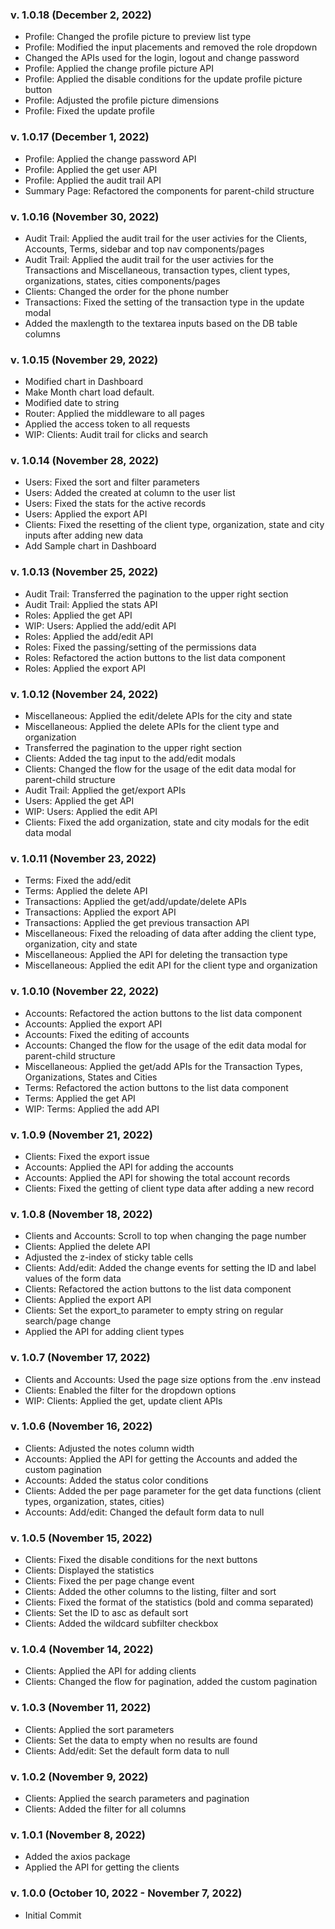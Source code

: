 ### v. 1.0.18 (December 2, 2022)
- Profile: Changed the profile picture to preview list type
- Profile: Modified the input placements and removed the role dropdown
- Changed the APIs used for the login, logout and change password
- Profile: Applied the change profile picture API
- Profile: Applied the disable conditions for the update profile picture button
- Profile: Adjusted the profile picture dimensions
- Profile: Fixed the update profile

### v. 1.0.17 (December 1, 2022)
- Profile: Applied the change password API
- Profile: Applied the get user API
- Profile: Applied the audit trail API
- Summary Page: Refactored the components for parent-child structure

### v. 1.0.16 (November 30, 2022)
- Audit Trail: Applied the audit trail for the user activies for the Clients, Accounts, Terms, sidebar and top nav components/pages
- Audit Trail: Applied the audit trail for the user activies for the Transactions and Miscellaneous, transaction types, client types, organizations, states, cities components/pages
- Clients: Changed the order for the phone number
- Transactions: Fixed the setting of the transaction type in the update modal
- Added the maxlength to the textarea inputs based on the DB table columns

### v. 1.0.15 (November 29, 2022)
- Modified chart in Dashboard
- Make Month chart load default.
- Modified date to string
- Router: Applied the middleware to all pages
- Applied the access token to all requests
- WIP: Clients: Audit trail for clicks and search

### v. 1.0.14 (November 28, 2022)
- Users: Fixed the sort and filter parameters
- Users: Added the created at column to the user list
- Users: Fixed the stats for the active records
- Users: Applied the export API
- Clients: Fixed the resetting of the client type, organization, state and city inputs after adding new data
- Add Sample chart in Dashboard

### v. 1.0.13 (November 25, 2022)
- Audit Trail: Transferred the pagination to the upper right section
- Audit Trail: Applied the stats API
- Roles: Applied the get API
- WIP: Users: Applied the add/edit API
- Roles: Applied the add/edit API
- Roles: Fixed the passing/setting of the permissions data
- Roles: Refactored the action buttons to the list data component
- Roles: Applied the export API

### v. 1.0.12 (November 24, 2022)
- Miscellaneous: Applied the edit/delete APIs for the city and state
- Miscellaneous: Applied the delete APIs for the client type and organization
- Transferred the pagination to the upper right section
- Clients: Added the tag input to the add/edit modals
- Clients: Changed the flow for the usage of the edit data modal for parent-child structure
- Audit Trail: Applied the get/export APIs
- Users: Applied the get API
- WIP: Users: Applied the edit API
- Clients: Fixed the add organization, state and city modals for the edit data modal

### v. 1.0.11 (November 23, 2022)
- Terms: Fixed the add/edit
- Terms: Applied the delete API
- Transactions: Applied the get/add/update/delete APIs
- Transactions: Applied the export API
- Transactions: Applied the get previous transaction API
- Miscellaneous: Fixed the reloading of data after adding the client type, organization, city and state
- Miscellaneous: Applied the API for deleting the transaction type
- Miscellaneous: Applied the edit API for the client type and organization

### v. 1.0.10 (November 22, 2022)
- Accounts: Refactored the action buttons to the list data component
- Accounts: Applied the export API
- Accounts: Fixed the editing of accounts
- Accounts: Changed the flow for the usage of the edit data modal for parent-child structure
- Miscellaneous: Applied the get/add APIs for the Transaction Types, Organizations, States and Cities
- Terms: Refactored the action buttons to the list data component
- Terms: Applied the get API
- WIP: Terms: Applied the add API

### v. 1.0.9 (November 21, 2022)
- Clients: Fixed the export issue
- Accounts: Applied the API for adding the accounts
- Accounts: Applied the API for showing the total account records
- Clients: Fixed the getting of client type data after adding a new record

### v. 1.0.8 (November 18, 2022)
- Clients and Accounts: Scroll to top when changing the page number
- Clients: Applied the delete API
- Adjusted the z-index of sticky table cells
- Clients: Add/edit: Added the change events for setting the ID and label values of the form data
- Clients: Refactored the action buttons to the list data component
- Clients: Applied the export API
- Clients: Set the export_to parameter to empty string on regular search/page change
- Applied the API for adding client types

### v. 1.0.7 (November 17, 2022)
- Clients and Accounts: Used the page size options from the .env instead
- Clients: Enabled the filter for the dropdown options
- WIP: Clients: Applied the get, update client APIs

### v. 1.0.6 (November 16, 2022)
- Clients: Adjusted the notes column width
- Accounts: Applied the API for getting the Accounts and added the custom pagination
- Accounts: Added the status color conditions
- Clients: Added the per page parameter for the get data functions (client types, organization, states, cities)
- Accounts: Add/edit: Changed the default form data to null

### v. 1.0.5 (November 15, 2022)
- Clients: Fixed the disable conditions for the next buttons
- Clients: Displayed the statistics
- Clients: Fixed the per page change event
- Clients: Added the other columns to the listing, filter and sort
- Clients: Fixed the format of the statistics (bold and comma separated)
- Clients: Set the ID to asc as default sort
- Clients: Added the wildcard subfilter checkbox

### v. 1.0.4 (November 14, 2022)
- Clients: Applied the API for adding clients
- Clients: Changed the flow for pagination, added the custom pagination

### v. 1.0.3 (November 11, 2022)
- Clients: Applied the sort parameters
- Clients: Set the data to empty when no results are found
- Clients: Add/edit: Set the default form data to null

### v. 1.0.2 (November 9, 2022)
- Clients: Applied the search parameters and pagination
- Clients: Added the filter for all columns

### v. 1.0.1 (November 8, 2022)
- Added the axios package
- Applied the API for getting the clients

### v. 1.0.0 (October 10, 2022 - November 7, 2022)
- Initial Commit